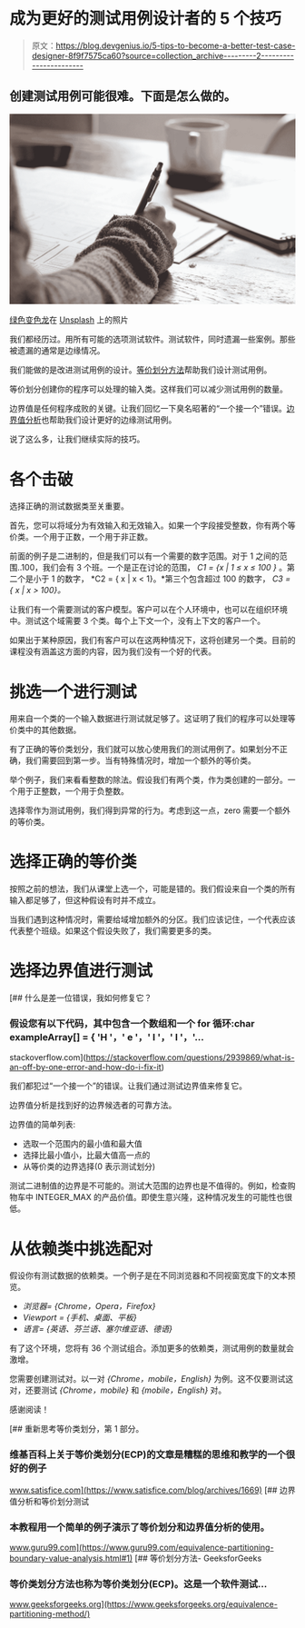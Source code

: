 # 成为更好的测试用例设计者的 5 个技巧

> 原文：<https://blog.devgenius.io/5-tips-to-become-a-better-test-case-designer-8f9f7575ca60?source=collection_archive---------2----------------------->

## 创建测试用例可能很难。下面是怎么做的。

![](img/5e4adb755aa9de87fb96d3379f5d489e.png)

[绿色变色龙](https://unsplash.com/@craftedbygc?utm_source=medium&utm_medium=referral)在 [Unsplash](https://unsplash.com?utm_source=medium&utm_medium=referral) 上的照片

我们都经历过。用所有可能的选项测试软件。测试软件，同时遗漏一些案例。那些被遗漏的通常是边缘情况。

我们能做的是改进测试用例的设计。[等价划分方法](https://www.satisfice.com/blog/archives/1669)帮助我们设计测试用例。

等价划分创建你的程序可以处理的输入类。这样我们可以减少测试用例的数量。

边界值是任何程序成败的关键。让我们回忆一下臭名昭著的“一个接一个”错误。[边界值分析](https://www.guru99.com/equivalence-partitioning-boundary-value-analysis.html#1)也帮助我们设计更好的边缘测试用例。

说了这么多，让我们继续实际的技巧。

# 各个击破

选择正确的测试数据类至关重要。

首先，您可以将域分为有效输入和无效输入。如果一个字段接受整数，你有两个等价类。一个用于正数，一个用于非正数。

前面的例子是二进制的，但是我们可以有一个需要的数字范围。对于 1 之间的范围..100，我们会有 3 个班。一个是正在讨论的范围， *C1 = {x | 1 ≤ x ≤ 100 }* 。第二个是小于 1 的数字， *C2 = { x | x < 1}。*第三个包含超过 100 的数字， *C3 = { x | x > 100}。*

让我们有一个需要测试的客户模型。客户可以在个人环境中，也可以在组织环境中。测试这个域需要 3 个类。每个上下文一个，没有上下文的客户一个。

如果出于某种原因，我们有客户可以在这两种情况下，这将创建另一个类。目前的课程没有涵盖这方面的内容，因为我们没有一个好的代表。

# 挑选一个进行测试

用来自一个类的一个输入数据进行测试就足够了。这证明了我们的程序可以处理等价类中的其他数据。

有了正确的等价类划分，我们就可以放心使用我们的测试用例了。如果划分不正确，我们需要回到第一步。当有特殊情况时，增加一个额外的等价类。

举个例子，我们来看看整数的除法。假设我们有两个类，作为类创建的一部分。一个用于正整数，一个用于负整数。

选择零作为测试用例，我们得到异常的行为。考虑到这一点，zero 需要一个额外的等价类。

# 选择正确的等价类

按照之前的想法，我们从课堂上选一个，可能是错的。我们假设来自一个类的所有输入都足够了，但这种假设有时并不成立。

当我们遇到这种情况时，需要给域增加额外的分区。我们应该记住，一个代表应该代表整个班级。如果这个假设失败了，我们需要更多的类。

# 选择边界值进行测试

[](https://stackoverflow.com/questions/2939869/what-is-an-off-by-one-error-and-how-do-i-fix-it) [## 什么是差一位错误，我如何修复它？

### 假设您有以下代码，其中包含一个数组和一个 for 循环:char exampleArray[] = { 'H '，' e '，' l '，' l '，'…

stackoverflow.com](https://stackoverflow.com/questions/2939869/what-is-an-off-by-one-error-and-how-do-i-fix-it) 

我们都犯过“一个接一个”的错误。让我们通过测试边界值来修复它。

边界值分析是找到好的边界候选者的可靠方法。

边界值的简单列表:

*   选取一个范围内的最小值和最大值
*   选择比最小值小，比最大值高一点的
*   从等价类的边界选择(0 表示测试划分)

测试二进制值的边界是不可能的。测试大范围的边界也是不值得的。例如，检查购物车中 INTEGER_MAX 的产品价值。即使生意兴隆，这种情况发生的可能性也很低。

# 从依赖类中挑选配对

假设你有测试数据的依赖类。一个例子是在不同浏览器和不同视窗宽度下的文本预览。

*   *浏览器= {Chrome，Opera，Firefox}*
*   *Viewport = {手机、桌面、平板}*
*   *语言= {英语、芬兰语、塞尔维亚语、德语}*

有了这个环境，您将有 36 个测试组合。添加更多的依赖类，测试用例的数量就会激增。

您需要创建测试对。以一对 *{Chrome，mobile，English}* 为例。这不仅要测试这对，还要测试 *{Chrome，mobile}* 和 *{mobile，English}* 对。

感谢阅读！

 [## 重新思考等价类划分，第 1 部分。

### 维基百科上关于等价类划分(ECP)的文章是糟糕的思维和教学的一个很好的例子

www.satisfice.com](https://www.satisfice.com/blog/archives/1669) [](https://www.guru99.com/equivalence-partitioning-boundary-value-analysis.html#1) [## 边界值分析和等价划分测试

### 本教程用一个简单的例子演示了等价划分和边界值分析的使用。

www.guru99.com](https://www.guru99.com/equivalence-partitioning-boundary-value-analysis.html#1)  [## 等价划分方法- GeeksforGeeks

### 等价类划分方法也称为等价类划分(ECP)。这是一个软件测试…

www.geeksforgeeks.org](https://www.geeksforgeeks.org/equivalence-partitioning-method/)